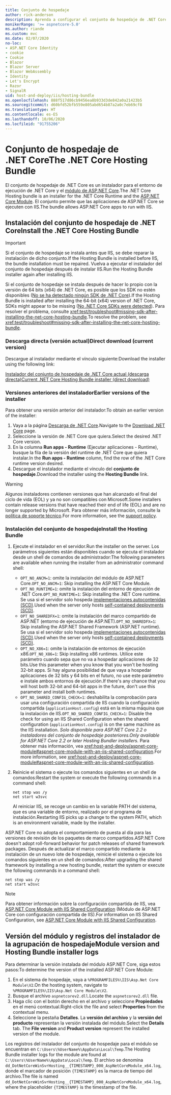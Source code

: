 ```yaml
---
title: Conjunto de hospedaje
author: rick-anderson
description: Aprenda a configurar el conjunto de hospedaje de .NET Core.
monikerRange: '>= aspnetcore-5.0'
ms.author: riande
ms.custom: mvc
ms.date: 02/07/2020
no-loc:
- ASP.NET Core Identity
- cookie
- Cookie
- Blazor
- Blazor Server
- Blazor WebAssembly
- Identity
- Let's Encrypt
- Razor
- SignalR
uid: host-and-deploy/iis/hosting-bundle
ms.openlocfilehash: 888f517d86cb9456ea8b933d3de842a0a21423b5
ms.sourcegitcommit: d60bfd52bfb559e805abd654b87a2a0c7eb69cf8
ms.translationtype: HT
ms.contentlocale: es-ES
ms.lasthandoff: 10/06/2020
ms.locfileid: "91755206"
---
```

# <a name="the-net-core-hosting-bundle"></a><span data-ttu-id="e065b-103">Conjunto de hospedaje de .NET Core</span><span class="sxs-lookup"><span data-stu-id="e065b-103">The .NET Core Hosting Bundle</span></span>

<span data-ttu-id="e065b-104">El conjunto de hospedaje de .NET Core es un instalador para el entorno de ejecución de .NET Core y el [módulo de ASP.NET Core](xref:host-and-deploy/aspnet-core-module).</span><span class="sxs-lookup"><span data-stu-id="e065b-104">The .NET Core Hosting bundle is an installer for the .NET Core Runtime and the [ASP.NET Core Module](xref:host-and-deploy/aspnet-core-module).</span></span> <span data-ttu-id="e065b-105">El conjunto permite que las aplicaciones de ASP.NET Core se ejecuten con IIS.</span><span class="sxs-lookup"><span data-stu-id="e065b-105">The bundle allows ASP.NET Core apps to run with IIS.</span></span>

## <a name="install-the-net-core-hosting-bundle"></a><span data-ttu-id="e065b-106">Instalación del conjunto de hospedaje de .NET Core</span><span class="sxs-lookup"><span data-stu-id="e065b-106">Install the .NET Core Hosting Bundle</span></span>

> [!IMPORTANT]
> <span data-ttu-id="e065b-107">Si el conjunto de hospedaje se instala antes que IIS, se debe reparar la instalación de dicho conjunto.</span><span class="sxs-lookup"><span data-stu-id="e065b-107">If the Hosting Bundle is installed before IIS, the bundle installation must be repaired.</span></span> <span data-ttu-id="e065b-108">Vuelva a ejecutar el instalador del conjunto de hospedaje después de instalar IIS.</span><span class="sxs-lookup"><span data-stu-id="e065b-108">Run the Hosting Bundle installer again after installing IIS.</span></span>
>
> <span data-ttu-id="e065b-109">Si el conjunto de hospedaje se instala después de hacer lo propio con la versión de 64 bits (x64) de .NET Core, es posible que los SDK no estén disponibles ([No se ha detectado ningún SDK de .NET Core](xref:test/troubleshoot#no-net-core-sdks-were-detected)).</span><span class="sxs-lookup"><span data-stu-id="e065b-109">If the Hosting Bundle is installed after installing the 64-bit (x64) version of .NET Core, SDKs might appear to be missing ([No .NET Core SDKs were detected](xref:test/troubleshoot#no-net-core-sdks-were-detected)).</span></span> <span data-ttu-id="e065b-110">Para resolver el problema, consulte <xref:test/troubleshoot#missing-sdk-after-installing-the-net-core-hosting-bundle>.</span><span class="sxs-lookup"><span data-stu-id="e065b-110">To resolve the problem, see <xref:test/troubleshoot#missing-sdk-after-installing-the-net-core-hosting-bundle>.</span></span>

### <a name="direct-download-current-version"></a><span data-ttu-id="e065b-111">Descarga directa (versión actual)</span><span class="sxs-lookup"><span data-stu-id="e065b-111">Direct download (current version)</span></span>

<span data-ttu-id="e065b-112">Descargue al instalador mediante el vínculo siguiente:</span><span class="sxs-lookup"><span data-stu-id="e065b-112">Download the installer using the following link:</span></span>

[<span data-ttu-id="e065b-113">Instalador del conjunto de hospedaje de .NET Core actual (descarga directa)</span><span class="sxs-lookup"><span data-stu-id="e065b-113">Current .NET Core Hosting Bundle installer (direct download)</span></span>](https://dotnet.microsoft.com/permalink/dotnetcore-current-windows-runtime-bundle-installer)

### <a name="earlier-versions-of-the-installer"></a><span data-ttu-id="e065b-114">Versiones anteriores del instalador</span><span class="sxs-lookup"><span data-stu-id="e065b-114">Earlier versions of the installer</span></span>

<span data-ttu-id="e065b-115">Para obtener una versión anterior del instalador:</span><span class="sxs-lookup"><span data-stu-id="e065b-115">To obtain an earlier version of the installer:</span></span>

1. <span data-ttu-id="e065b-116">Vaya a la página [Descarga de .NET Core](https://dotnet.microsoft.com/download/dotnet-core).</span><span class="sxs-lookup"><span data-stu-id="e065b-116">Navigate to the [Download .NET Core](https://dotnet.microsoft.com/download/dotnet-core) page.</span></span>
1. <span data-ttu-id="e065b-117">Seleccione la versión de .NET Core que quiera.</span><span class="sxs-lookup"><span data-stu-id="e065b-117">Select the desired .NET Core version.</span></span>
1. <span data-ttu-id="e065b-118">En la columna **Run apps - Runtime** (Ejecutar aplicaciones - Runtime), busque la fila de la versión del runtime de .NET Core que quiera instalar.</span><span class="sxs-lookup"><span data-stu-id="e065b-118">In the **Run apps - Runtime** column, find the row of the .NET Core runtime version desired.</span></span>
1. <span data-ttu-id="e065b-119">Descargue el instalador mediante el vínculo del **conjunto de hospedaje**.</span><span class="sxs-lookup"><span data-stu-id="e065b-119">Download the installer using the **Hosting Bundle** link.</span></span>

> [!WARNING]
> <span data-ttu-id="e065b-120">Algunos instaladores contienen versiones que han alcanzado el final del ciclo de vida (EOL) y ya no son compatibles con Microsoft.</span><span class="sxs-lookup"><span data-stu-id="e065b-120">Some installers contain release versions that have reached their end of life (EOL) and are no longer supported by Microsoft.</span></span> <span data-ttu-id="e065b-121">Para obtener más información, consulte la [política de soporte técnico](https://dotnet.microsoft.com/platform/support/policy/dotnet-core).</span><span class="sxs-lookup"><span data-stu-id="e065b-121">For more information, see the [support policy](https://dotnet.microsoft.com/platform/support/policy/dotnet-core).</span></span>

### <a name="install-the-hosting-bundle"></a><span data-ttu-id="e065b-122">Instalación del conjunto de hospedaje</span><span class="sxs-lookup"><span data-stu-id="e065b-122">Install the Hosting Bundle</span></span>

1. <span data-ttu-id="e065b-123">Ejecute el instalador en el servidor.</span><span class="sxs-lookup"><span data-stu-id="e065b-123">Run the installer on the server.</span></span> <span data-ttu-id="e065b-124">Los parámetros siguientes están disponibles cuando se ejecuta el instalador desde un shell de comandos de administrador:</span><span class="sxs-lookup"><span data-stu-id="e065b-124">The following parameters are available when running the installer from an administrator command shell:</span></span>

   * <span data-ttu-id="e065b-125">`OPT_NO_ANCM=1`: omite la instalación del módulo de ASP.NET Core.</span><span class="sxs-lookup"><span data-stu-id="e065b-125">`OPT_NO_ANCM=1`: Skip installing the ASP.NET Core Module.</span></span>
   * <span data-ttu-id="e065b-126">`OPT_NO_RUNTIME=1`: omite la instalación del entorno de ejecución de .NET Core.</span><span class="sxs-lookup"><span data-stu-id="e065b-126">`OPT_NO_RUNTIME=1`: Skip installing the .NET Core runtime.</span></span> <span data-ttu-id="e065b-127">Se usa si el servidor solo hospeda [implementaciones autocontenidas (SCD)](/dotnet/core/deploying/#self-contained-deployments-scd).</span><span class="sxs-lookup"><span data-stu-id="e065b-127">Used when the server only hosts [self-contained deployments (SCD)](/dotnet/core/deploying/#self-contained-deployments-scd).</span></span>
   * <span data-ttu-id="e065b-128">`OPT_NO_SHAREDFX=1`: omite la instalación del marco compartido de ASP.NET (entorno de ejecución de ASP.NET).</span><span class="sxs-lookup"><span data-stu-id="e065b-128">`OPT_NO_SHAREDFX=1`: Skip installing the ASP.NET Shared Framework (ASP.NET runtime).</span></span> <span data-ttu-id="e065b-129">Se usa si el servidor solo hospeda [implementaciones autocontenidas (SCD)](/dotnet/core/deploying/#self-contained-deployments-scd).</span><span class="sxs-lookup"><span data-stu-id="e065b-129">Used when the server only hosts [self-contained deployments (SCD)](/dotnet/core/deploying/#self-contained-deployments-scd).</span></span>
   * <span data-ttu-id="e065b-130">`OPT_NO_X86=1`: omite la instalación de entornos de ejecución x86.</span><span class="sxs-lookup"><span data-stu-id="e065b-130">`OPT_NO_X86=1`: Skip installing x86 runtimes.</span></span> <span data-ttu-id="e065b-131">Utilice este parámetro cuando sepa que no va a hospedar aplicaciones de 32 bits.</span><span class="sxs-lookup"><span data-stu-id="e065b-131">Use this parameter when you know that you won't be hosting 32-bit apps.</span></span> <span data-ttu-id="e065b-132">Si hay alguna posibilidad de que vaya a hospedar aplicaciones de 32 bits y 64 bits en el futuro, no use este parámetro e instale ambos entornos de ejecución.</span><span class="sxs-lookup"><span data-stu-id="e065b-132">If there's any chance that you will host both 32-bit and 64-bit apps in the future, don't use this parameter and install both runtimes.</span></span>
   * <span data-ttu-id="e065b-133">`OPT_NO_SHARED_CONFIG_CHECK=1`: deshabilita la comprobación para usar una configuración compartida de IIS cuando la configuración compartida (`applicationHost.config`) está en la misma máquina que la instalación de IIS.</span><span class="sxs-lookup"><span data-stu-id="e065b-133">`OPT_NO_SHARED_CONFIG_CHECK=1`: Disable the check for using an IIS Shared Configuration when the shared configuration (`applicationHost.config`) is on the same machine as the IIS installation.</span></span> <span data-ttu-id="e065b-134">*Solo disponible para ASP.NET Core 2.2 o instaladores del conjunto de hospedaje posteriores.*</span><span class="sxs-lookup"><span data-stu-id="e065b-134">*Only available for ASP.NET Core 2.2 or later Hosting Bundler installers.*</span></span> <span data-ttu-id="e065b-135">Para obtener más información, vea <xref:host-and-deploy/aspnet-core-module#aspnet-core-module-with-an-iis-shared-configuration>.</span><span class="sxs-lookup"><span data-stu-id="e065b-135">For more information, see <xref:host-and-deploy/aspnet-core-module#aspnet-core-module-with-an-iis-shared-configuration>.</span></span>
1. <span data-ttu-id="e065b-136">Reinicie el sistema o ejecute los comandos siguientes en un shell de comandos:</span><span class="sxs-lookup"><span data-stu-id="e065b-136">Restart the system or execute the following commands in a command shell:</span></span>

   ```console
   net stop was /y
   net start w3svc
   ```
   <span data-ttu-id="e065b-137">Al reiniciar IIS, se recoge un cambio en la variable PATH del sistema, que es una variable de entorno, realizado por el programa de instalación.</span><span class="sxs-lookup"><span data-stu-id="e065b-137">Restarting IIS picks up a change to the system PATH, which is an environment variable, made by the installer.</span></span>

<span data-ttu-id="e065b-138">ASP.NET Core no adopta el comportamiento de puesta al día para las versiones de revisión de los paquetes de marco compartidos.</span><span class="sxs-lookup"><span data-stu-id="e065b-138">ASP.NET Core doesn't adopt roll-forward behavior for patch releases of shared framework packages.</span></span> <span data-ttu-id="e065b-139">Después de actualizar el marco compartido mediante la instalación de un nuevo lote de hospedaje, reinicie el sistema o ejecute los comandos siguientes en un shell de comandos:</span><span class="sxs-lookup"><span data-stu-id="e065b-139">After upgrading the shared framework by installing a new hosting bundle, restart the system or execute the following commands in a command shell:</span></span>

```console
net stop was /y
net start w3svc
```

> [!NOTE]
> <span data-ttu-id="e065b-140">Para obtener información sobre la configuración compartida de IIS, vea [ASP.NET Core Module with IIS Shared Configuration](xref:host-and-deploy/aspnet-core-module#aspnet-core-module-with-an-iis-shared-configuration) (Módulo de ASP.NET Core con configuración compartida de IIS).</span><span class="sxs-lookup"><span data-stu-id="e065b-140">For information on IIS Shared Configuration, see [ASP.NET Core Module with IIS Shared Configuration](xref:host-and-deploy/aspnet-core-module#aspnet-core-module-with-an-iis-shared-configuration).</span></span>

## <a name="module-version-and-hosting-bundle-installer-logs"></a><span data-ttu-id="e065b-141">Versión del módulo y registros del instalador de la agrupación de hospedaje</span><span class="sxs-lookup"><span data-stu-id="e065b-141">Module version and Hosting Bundle installer logs</span></span>

<span data-ttu-id="e065b-142">Para determinar la versión instalada del módulo ASP.NET Core, siga estos pasos:</span><span class="sxs-lookup"><span data-stu-id="e065b-142">To determine the version of the installed ASP.NET Core Module:</span></span>

1. <span data-ttu-id="e065b-143">En el sistema de hospedaje, vaya a `%PROGRAMFILES%\IIS\Asp.Net Core Module\V2`.</span><span class="sxs-lookup"><span data-stu-id="e065b-143">On the hosting system, navigate to `%PROGRAMFILES%\IIS\Asp.Net Core Module\V2`.</span></span>
1. <span data-ttu-id="e065b-144">Busque el archivo `aspnetcorev2.dll`.</span><span class="sxs-lookup"><span data-stu-id="e065b-144">Locate the `aspnetcorev2.dll` file.</span></span>
1. <span data-ttu-id="e065b-145">Haga clic con el botón derecho en el archivo y seleccione **Propiedades** en el menú contextual.</span><span class="sxs-lookup"><span data-stu-id="e065b-145">Right-click the file and select **Properties** from the contextual menu.</span></span>
1. <span data-ttu-id="e065b-146">Seleccione la pestaña **Detalles**. La **versión del archivo** y la **versión del producto** representan la versión instalada del módulo.</span><span class="sxs-lookup"><span data-stu-id="e065b-146">Select the **Details** tab. The **File version** and **Product version** represent the installed version of the module.</span></span>

<span data-ttu-id="e065b-147">Los registros del instalador del conjunto de hospedaje para el módulo se encuentran en `C:\Users\%UserName%\AppData\Local\Temp`.</span><span class="sxs-lookup"><span data-stu-id="e065b-147">The Hosting Bundle installer logs for the module are found at `C:\Users\%UserName%\AppData\Local\Temp`.</span></span> <span data-ttu-id="e065b-148">El archivo se denomina `dd_DotNetCoreWinSvrHosting__{TIMESTAMP}_000_AspNetCoreModule_x64.log`, donde el marcador de posición `{TIMESTAMP}` es la marca de tiempo del archivo.</span><span class="sxs-lookup"><span data-stu-id="e065b-148">The file is named `dd_DotNetCoreWinSvrHosting__{TIMESTAMP}_000_AspNetCoreModule_x64.log`, where the placeholder `{TIMESTAMP}` is the timestamp of the file.</span></span>
